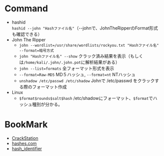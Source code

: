 # Command
- hashid  
  `hashid --john "Hashファイル名"`（--johnで、JohnTheRipperのFormat形式も確認できる）
- John The Ripper  
  - `john --wordlist=/usr/share/wordlists/rockyou.txt "Hashファイル名" --format=暗号方式`  
  - `john "Hashファイル名" --show` クラック済み結果を表示（もしくは`/home/kali/.john/.john.pot`に解析結果がある）
  - `john --list=formats` 全フォーマット形式を表示
  - `--format=Raw-MD5` MD５ハッシュ, `--format=nt` NTハッシュ
  - `unshadow /etc/passwd /etc/shadow` Johnで /etc/passwd をクラックする際のフォーマット作成
- Linux
  - `$format$rounds$salt$hash` /etc/shadowにフォーマット、`$format`でハッシュ種別が分かる。
# BookMark
- [CrackStation](https://crackstation.net/)
- [hashes.com](https://hashes.com/en/decrypt/hash)
- [hash_identifier](https://hashes.com/en/tools/hash_identifier)
